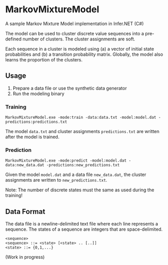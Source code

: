 # MarkovMixtureModel
A sample Markov Mixture Model implementation in Infer.NET (C#)

The model can be used to cluster discrete value sequences into a pre-defined number of clusters. The cluster assignments are soft.

Each sequence in a cluster is modeled using (a) a vector of initial state probabilities and (b) a transition probability matrix. Globally, the model also learns the proportion of the clusters.

## Usage

1. Prepare a data file or use the synthetic data generator
2. Run the modeling binary

### Training

`MarkovMixtureModel.exe -mode:train -data:data.txt -model:model.dat -predictions:predictions.txt`

The model `data.txt` and cluster assignments `predictions.txt` are written after the model is trained.

### Prediction

`MarkovMixtureModel.exe -mode:predict -model:model.dat -data:new_data.dat -predictions:new_predictions.txt`

Given the model `model.dat` and a data file `new_data.dat`, the cluster assignments are written to `new_predictions.txt`.

Note: The number of discrete states must the same as used during the training!

## Data Format
The data file is a newline-delimited text file where each line represents a sequence. The states of a sequence are integers that are space-delimited.

```
<sequence>
<sequence> ::= <state> [<state> .. [..]]
<state> ::= {0,1,...}
```

(Work in progress)
